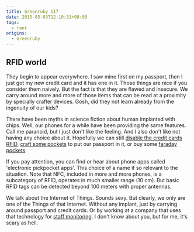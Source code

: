 ```yaml
---
title: Greenruby 117
date: 2015-05-03T12:10:31+08:00
tags:
  - rant
origins:
  - Greenruby
---
```

## RFID world

They begin to appear everywhere. I saw mine first on my passport, then I just
got my new credit card and it has one in it. Those things are nice if you
consider them naively. But the fact is that they are flawed and insecure. We
carry around more and more of those items that can be read at a proximity by
specially crafter devices. Gosh, did they not learn already from the ingenuity
of our kids?

There have been myths in science fiction about human implanted with chips.
Well, our phones for a while have been providing the same features. Call me
paranoid, but I just don't like the feeling. And I also don't like not having
any choice about it. Hopefully we can still [disable the credit cards RFID][disablecard], 
[craft some pockets][craftpocket] to put our passport in
it, or buy some [faraday pockets][faradaypockets].

If you pay attention, you can find or hear about phone apps called 'electronic
pickpocket apps'. This choice of a name if so relevant to the situation. Note
that NFC, included in more and more phones, is a subcategory of RFID, operates
in much smaller range (10 cm). But basic RFID tags can be detected beyond 100
meters with proper antennas.

We talk about the Internet of Things. Sounds sexy. But clearly, we only are
one of the Things of that Internet. Without any implant, just by carrying
around passport and credit cards. Or by working at a company that uses that
technology for [staff monitoring][staffmonitoring]. I don't know about you,
but for me, it's scary as hell.

[banknotes]: https://youtu.be/Kn5aqb-mN3Q
[disablecard]: https://youtu.be/E_f5oRwaQew
[craftpocket]: https://youtu.be/BEyRfjeE6ac
[faradaypockets]: https://youtu.be/MhW-QLhmoVw
[staffmonitoring]: http://www.wavetrend.net/personnel-tracking.php
